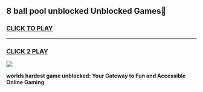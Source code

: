 
## 8 ball pool unblocked Unblocked Games👋
<h3>
<a href="https://premium.freeplayer.one?title=8_ball_pool_unblocked&ref=16F">CLICK TO PLAY</a></h3>
<hr>

<h3>
<a href="https://premium.freeplayer.one?title=8_ball_pool_unblocked&ref=16F">CLICK 2 PLAY</a>
  
</h3>

<a href="https://premium.freeplayer.one?title=8_ball_pool_unblocked&ref=16F/"><img src="https://clearcache.store/games.png"></a>


**worlds hardest game unblocked: Your Gateway to Fun and Accessible Online Gaming**
